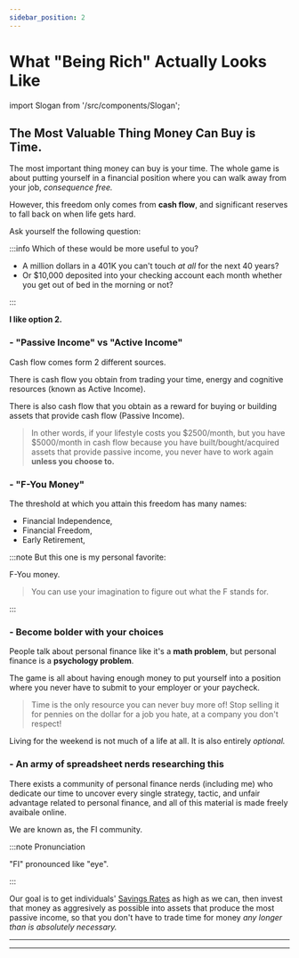 ```yaml
---
sidebar_position: 2
---
```


# What "Being Rich" Actually Looks Like

import Slogan from '/src/components/Slogan';

## The Most Valuable Thing Money Can Buy is Time.

The most important thing money can buy is your time. The whole game is about putting yourself in a financial position where you can walk away from your job, *consequence free.* 

However, this freedom only comes from **cash flow**, and significant reserves to fall back on when life gets hard. 

Ask yourself the following question:

:::info Which of these would be more useful to you?

- A million dollars in a 401K you can't touch *at all* for the next 40 years?
- Or $10,000 deposited into your checking account each month whether you get out of bed in the morning or not?

:::

**I like option 2.**

### - "Passive Income" vs "Active Income"

Cash flow comes form 2 different sources. 

There is cash flow you obtain from trading your time, energy and cognitive resources (known as Active Income).

There is also cash flow that you obtain as a reward for buying or building assets that provide cash flow (Passive Income).

>In other words, if your lifestyle costs you $2500/month, but you have $5000/month in cash flow because you have built/bought/acquired assets that provide passive income, you never have to work again **unless you choose to.** 

### - "F-You Money"

The threshold at which you attain this freedom has many names:

- Financial Independence, 
- Financial Freedom, 
- Early Retirement,

:::note But this one is my personal favorite:

F-You money.
>You can use your imagination to figure out what the F stands for.

:::

### - Become bolder with your choices

People talk about personal finance like it's a **math problem**, but personal finance is a **psychology problem**. 

The game is all about having enough money to put yourself into a position where you never have to submit to your employer or your paycheck. 

>Time is the only resource you can never buy more of! Stop selling it for pennies on the dollar for a job you hate, at a company you don't respect!

Living for the weekend is not much of a life at all. It is also entirely *optional.*

### - An army of spreadsheet nerds researching this

There exists a community of personal finance nerds (including me) who dedicate our time to uncover every single strategy, tactic, and unfair advantage related to personal finance, and all of this material is made freely avaibale online. 

We are known as, the FI community.

:::note Pronunciation

"FI" pronounced like "eye".

:::

Our goal is to get individuals' [Savings Rates](/kpis/primary/savings-rate.md) as high as we can, then invest that money as aggresively as possible into assets that produce the most passive income, so that you don't have to trade time for money *any longer than is absolutely necessary.*

---
<Slogan/>

---